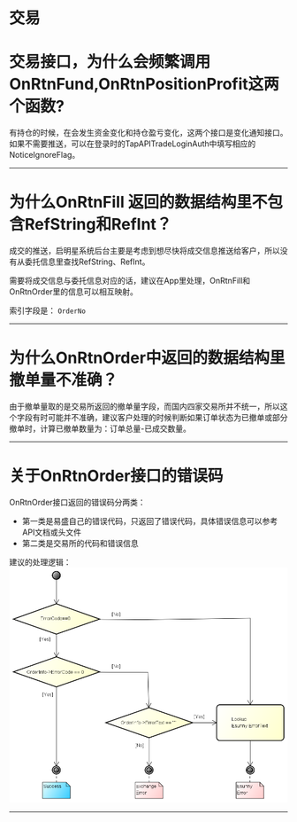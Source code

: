 # 交易

# 交易接口，为什么会频繁调用OnRtnFund,OnRtnPositionProfit这两个函数?

有持仓的时候，在会发生资金变化和持仓盈亏变化，这两个接口是变化通知接口。
如果不需要推送，可以在登录时的TapAPITradeLoginAuth中填写相应的NoticeIgnoreFlag。


---

# 为什么OnRtnFill 返回的数据结构里不包含RefString和RefInt？

成交的推送，启明星系统后台主要是考虑到想尽快将成交信息推送给客户，所以没有从委托信息里查找RefString、RefInt。

需要将成交信息与委托信息对应的话，建议在App里处理，OnRtnFill和OnRtnOrder里的信息可以相互映射。

索引字段是： `OrderNo`

---

# 为什么OnRtnOrder中返回的数据结构里撤单量不准确？

由于撤单量取的是交易所返回的撤单量字段，而国内四家交易所并不统一，所以这个字段有时可能并不准确，建议客户处理的时候判断如果订单状态为已撤单或部分撤单时，计算已撤单数量为：订单总量-已成交数量。

---

# 关于OnRtnOrder接口的错误码

OnRtnOrder接口返回的错误码分两类：

- 第一类是易盛自己的错误代码，只返回了错误代码，具体错误信息可以参考API文档或头文件
- 第二类是交易所的代码和错误信息

建议的处理逻辑：
![错误码处理](../images/v9_error_code_seq.png)


---
